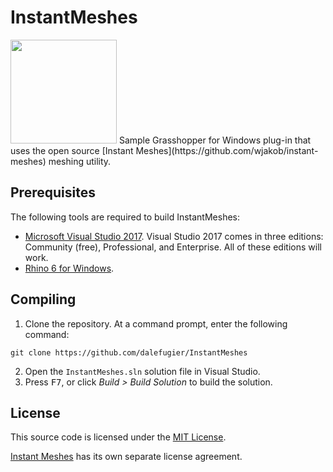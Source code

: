 # InstantMeshes
<img width="170" height="166" src="https://github.com/wjakob/instant-meshes/raw/master/resources/icon.png">
Sample Grasshopper for Windows plug-in that uses the open source [Instant Meshes](https://github.com/wjakob/instant-meshes) meshing utility.

## Prerequisites

The following tools are required to build InstantMeshes:

- [Microsoft Visual Studio 2017](https://visualstudio.microsoft.com/). Visual Studio 2017 comes in three editions: Community (free), Professional, and Enterprise. All of these editions will work.
- [Rhino 6 for Windows](https://www.rhino3d.com/).

##  Compiling

1. Clone the repository. At a command prompt, enter the following command:
```
git clone https://github.com/dalefugier/InstantMeshes
```
2. Open the `InstantMeshes.sln` solution file in Visual Studio.
4. Press <kbd>F7</kbd>, or click *Build > Build Solution*  to build the solution.

## License
This source code is licensed under the [MIT License](https://github.com/dalefugier/InstantMeshes/blob/master/LICENSE).

[Instant Meshes](https://github.com/wjakob/instant-meshes/blob/master/LICENSE.txt) has its own separate license agreement.

